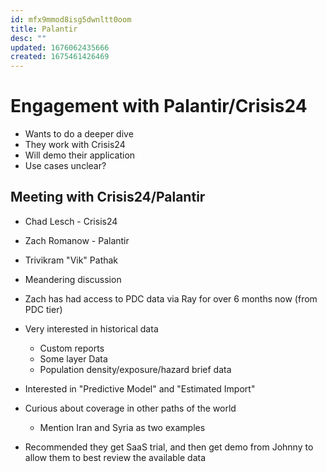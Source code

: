 ```yaml
---
id: mfx9mmod8isg5dwnltt0oom
title: Palantir
desc: ""
updated: 1676062435666
created: 1675461426469
---
```


# Engagement with Palantir/Crisis24

- Wants to do a deeper dive
- They work with Crisis24
- Will demo their application
- Use cases unclear?

## Meeting with Crisis24/Palantir

- Chad Lesch - Crisis24
- Zach Romanow - Palantir
- Trivikram "Vik" Pathak

- Meandering discussion
- Zach has had access to PDC data via Ray for over 6 months now (from PDC tier)
- Very interested in historical data
  - Custom reports
  - Some layer Data
  - Population density/exposure/hazard brief data
- Interested in "Predictive Model" and "Estimated Import"
- Curious about coverage in other paths of the world
  - Mention Iran and Syria as two examples
- Recommended they get SaaS trial, and then get demo from Johnny to allow them to best review the available data
